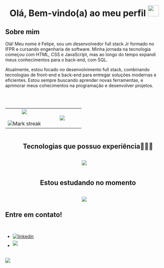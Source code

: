 
<h1 align="center"><b>Olá, Bem-vindo(a) ao meu perfil  </b><img src="https://media.giphy.com/media/hvRJCLFzcasrR4ia7z/giphy.gif" width="35"></h1>
	
## **Sobre mim**

Olá! Meu nome é Felipe, sou um desenvolvedor full stack Jr formado no IFPR e cursando engenharia de software. Minha jornada na tecnologia começou com HTML, CSS e JavaScript, mas ao longo do tempo expandi meus conhecimentos para o back-end, com SQL.

Atualmente, estou focado no desenvolvimento full stack, combinando tecnologias de front-end e back-end para entregar soluções modernas e eficientes. Estou sempre buscando aprender novas ferramentas, e aprimorar meus cohecimentos na programação e desenvolver projetos.</p>
 
<br><br>

<p align="center">
<table align="center">
<tr border="none">
<td width="50%" align="center">
  
  <img  align="center"  src="https://github-readme-stats.vercel.app/api?username=felipesoaresdeoliveira&theme=dark&show_icons=true&count_private=true" />
  <br></br>
  <img  title="🔥 Get streak stats for your profile at git.io/streak-stats" alt="Mark streak" src="https://github-readme-streak-stats.herokuapp.com/?user=felipesoaresdeoliveira&theme=dark&hide_border=false" /> 
</td>

<td width="50%" align="center">

  <img  align="center"  src="https://github-readme-stats.anuraghazra1.vercel.app/api/top-langs/?username=felipesoaresdeoliveira&theme=dark&hide_border=false&no-bg=true&no-frame=true&langs_count=10"/>
  
  </td>
</tr>
</table>

</p>        

<!--h1 without bottom border-->
<div id="user-content-toc">
  <ul align="center">
    <summary><h2 style="display: inline-block">Tecnologias que possuo experiência👨🏻‍💻</h2></summary>
  </ul>
</div>
<!--tech stack icons-->
<p align="center">
  <a href="https://skillicons.dev">
    <img src="https://skillicons.dev/icons?i=html,css,js,figma,git,github,postgres,java,unity,vscode&perline=14" />
  </a>
</p>
<!--h1 without bottom border-->
<div id="user-content-toc">
  <ul align="center">
    <summary><h2 style="display: inline-block">Estou estudando no momento</h2></summary>
  </ul>
</div>
<!--tech stack icons-->
<p align="center">
  <a href="https://skillicons.dev">
    <img src="https://skillicons.dev/icons?i=ts,nodejs,react&perline=14" />
  </a>
</p>

## <b>Entre em contato!</b>
<br>
<div align='left'>

<ul>

<li>
<a href="https://www.linkedin.com/in/felipe-soares-249799253/" target="_blank">
<img src="https://img.shields.io/badge/linkedin:  Felipe Soares-%2300acee.svg?color=405DE6&style=for-the-badge&logo=linkedin&logoColor=white" alt=linkedin style="margin-bottom: 5px;"/>
</a>
</li>
<li>
<a href="mailto:felipesoaresdeoliveira13@gmail.com" target="_blank">
<img src="https://img.shields.io/badge/gmail:  felipesoaresdeoliveira13@gmail.com-%23EA4335.svg?style=for-the-badge&logo=gmail&logoColor=white" t=mail style="margin-bottom: 5px;" />
</a>
</li>
	
</ul>
</div>

<br>
<img src="https://user-images.githubusercontent.com/73097560/115834477-dbab4500-a447-11eb-908a-139a6edaec5c.gif">
<br>
<br>
<br>



